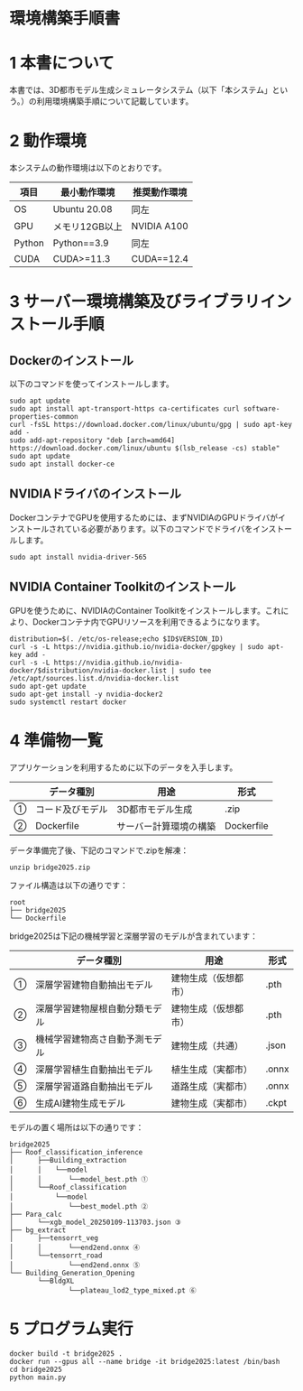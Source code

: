 # 環境構築手順書

# 1 本書について

本書では、3D都市モデル生成シミュレータシステム（以下「本システム」という。）の利用環境構築手順について記載しています。

# 2 動作環境

本システムの動作環境は以下のとおりです。

| 項目     | 最小動作環境       | 推奨動作環境      |
|--------|--------------|-------------|
| OS     | Ubuntu 20.08 | 同左          |
| GPU    | メモリ12GB以上    | NVIDIA A100 |
| Python | Python==3.9  | 同左          |
| CUDA   | CUDA>=11.3   | CUDA==12.4  |


# 3 サーバー環境構築及びライブラリインストール手順

## Dockerのインストール

以下のコマンドを使ってインストールします。
```
sudo apt update
sudo apt install apt-transport-https ca-certificates curl software-properties-common
curl -fsSL https://download.docker.com/linux/ubuntu/gpg | sudo apt-key add -
sudo add-apt-repository "deb [arch=amd64] https://download.docker.com/linux/ubuntu $(lsb_release -cs) stable"
sudo apt update
sudo apt install docker-ce
```

## NVIDIAドライバのインストール

DockerコンテナでGPUを使用するためには、まずNVIDIAのGPUドライバがインストールされている必要があります。以下のコマンドでドライバをインストールします。
```
sudo apt install nvidia-driver-565
```

## NVIDIA Container Toolkitのインストール

GPUを使うために、NVIDIAのContainer Toolkitをインストールします。これにより、Dockerコンテナ内でGPUリソースを利用できるようになります。

```
distribution=$(. /etc/os-release;echo $ID$VERSION_ID)
curl -s -L https://nvidia.github.io/nvidia-docker/gpgkey | sudo apt-key add -
curl -s -L https://nvidia.github.io/nvidia-docker/$distribution/nvidia-docker.list | sudo tee /etc/apt/sources.list.d/nvidia-docker.list
sudo apt-get update
sudo apt-get install -y nvidia-docker2
sudo systemctl restart docker
```

# 4 準備物一覧

アプリケーションを利用するために以下のデータを入手します。

|     | データ種別      | 用途              | 形式         |
|-----|------------|-----------------|------------|
| ①   | コード及びモデル   | 3D都市モデル生成       | .zip       |
| ②   | Dockerfile | サーバー計算環境の構築     | Dockerfile |


データ準備完了後、下記のコマンドで.zipを解凍：
```
unzip bridge2025.zip
```

ファイル構造は以下の通りです：
```
root
├── bridge2025
└── Dockerfile
```

bridge2025は下記の機械学習と深層学習のモデルが含まれています：

|   | データ種別           | 用途         | 形式    |
|---|-----------------|------------|-------|
| ① | 深層学習建物自動抽出モデル   | 建物生成（仮想都市） | .pth  |
| ② | 深層学習建物屋根自動分類モデル | 建物生成（仮想都市） | .pth  |
| ③ | 機械学習建物高さ自動予測モデル | 建物生成（共通）   | .json |
| ④ | 深層学習植生自動抽出モデル   | 植生生成（実都市）  | .onnx |
| ⑤ | 深層学習道路自動抽出モデル   | 道路生成（実都市）  | .onnx  |
| ⑥ | 生成AI建物生成モデル    | 建物生成（実都市）  | .ckpt |

モデルの置く場所は以下の通りです：
```
bridge2025
├── Roof_classification_inference
│      ├──Building_extraction
│      │　　└──model
│      │　　　　└──model_best.pth ①
│      └──Roof_classification
│       　　└──model
│       　　　　└──best_model.pth ②
├── Para_calc
│      └──xgb_model_20250109-113703.json ③
├── bg_extract
│      ├──tensorrt_veg
│      │　　　　└──end2end.onnx ④
│      └──tensorrt_road
│       　　　　└──end2end.onnx ⑤
└── Building_Generation_Opening
       └──BldgXL
        　　　　└──plateau_lod2_type_mixed.pt ⑥
```


# 5 プログラム実行

```
docker build -t bridge2025 .
docker run --gpus all --name bridge -it bridge2025:latest /bin/bash
cd bridge2025
python main.py
```